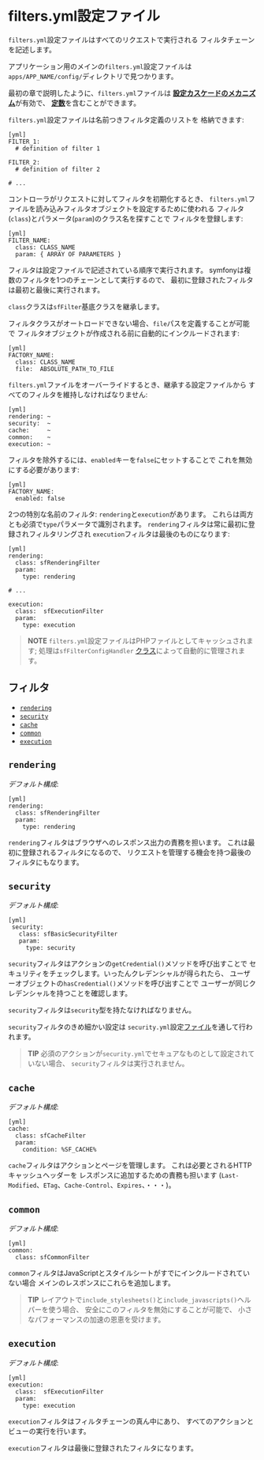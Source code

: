 filters.yml設定ファイル
======================

`filters.yml`設定ファイルはすべてのリクエストで実行される
フィルタチェーンを記述します。

アプリケーション用のメインの`filters.yml`設定ファイルは
`apps/APP_NAME/config/`ディレクトリで見つかります。

最初の章で説明したように、`filters.yml`ファイルは
[**設定カスケードのメカニズム**](#chapter_03-Configuration-Files-Principles_sub_configuration_cascade)が有効で、
[**定数**](#chapter_03-Configuration-Files-Principles_sub_constants)を含むことができます。

`filters.yml`設定ファイルは名前つきフィルタ定義のリストを
格納できます:

    [yml]
    FILTER_1:
      # definition of filter 1

    FILTER_2:
      # definition of filter 2

    # ...

コントローラがリクエストに対してフィルタを初期化するとき、
`filters.yml`ファイルを読み込みフィルタオブジェクトを設定するために使われる
フィルタ(`class`)とパラメータ(`param`)のクラス名を探すことで
フィルタを登録します:

    [yml]
    FILTER_NAME:
      class: CLASS_NAME
      param: { ARRAY OF PARAMETERS }

フィルタは設定ファイルで記述されている順序で実行されます。
symfonyは複数のフィルタを1つのチェーンとして実行するので、
最初に登録されたフィルタは最初と最後に実行されます。

`class`クラスは`sfFilter`基底クラスを継承します。

フィルタクラスがオートロードできない場合、`file`パスを定義することが可能で
フィルタオブジェクトが作成される前に自動的にインクルードされます:

    [yml]
    FACTORY_NAME:
      class: CLASS_NAME
      file:  ABSOLUTE_PATH_TO_FILE

`filters.yml`ファイルをオーバーライドするとき、継承する設定ファイルから
すべてのフィルタを維持しなければなりません:

    [yml]
    rendering: ~
    security:  ~
    cache:     ~
    common:    ~
    execution: ~

フィルタを除外するには、`enabled`キーを`false`にセットすることで
これを無効にする必要があります:

    [yml]
    FACTORY_NAME:
      enabled: false

2つの特別な名前のフィルタ: `rendering`と`execution`があります。
これらは両方とも必須で`type`パラメータで識別されます。
`rendering`フィルタは常に最初に登録されフィルタリングされ
`execution`フィルタは最後のものになります:

    [yml]
    rendering:
      class: sfRenderingFilter
      param:
        type: rendering

    # ...

    execution:
      class:  sfExecutionFilter
      param:
        type: execution

>**NOTE**
>`filters.yml`設定ファイルはPHPファイルとしてキャッシュされます; 
>処理は`sfFilterConfigHandler`
>[クラス](#chapter_14-Other-Configuration-Files_config_handlers_yml)によって自動的に管理されます。

<div class="pagebreak"></div>

フィルタ
--------

 * [`rendering`](#chapter_12-Filters_sub_rendering)
 * [`security`](#chapter_12-Filters_sub_security)
 * [`cache`](#chapter_12-Filters_sub_cache)
 * [`common`](#chapter_12-Filters_sub_common)
 * [`execution`](#chapter_12-Filters_sub_execution)

`rendering`
-----------

*デフォルト構成*:

    [yml]
    rendering:
      class: sfRenderingFilter
      param:
        type: rendering

`rendering`フィルタはブラウザへのレスポンス出力の責務を担います。
これは最初に登録されるフィルタになるので、
リクエストを管理する機会を持つ最後のフィルタにもなります。

`security`
----------

*デフォルト構成*:

    [yml]
     security:
       class: sfBasicSecurityFilter
       param:
         type: security

`security`フィルタはアクションの`getCredential()`メソッドを呼び出すことで
セキュリティをチェックします。いったんクレデンシャルが得られたら、 
ユーザーオブジェクトの`hasCredential()`メソッドを呼び出すことで
ユーザーが同じクレデンシャルを持つことを確認します。

`security`フィルタは`security`型を持たなければなりません。

`security`フィルタのきめ細かい設定は
`security.yml`設定[ファイル](#chapter_08-Security)を通して行われます。

>**TIP**
>必須のアクションが`security.yml`でセキュアなものとして設定されていない場合、
>`security`フィルタは実行されません。

`cache`
-------

*デフォルト構成*:

    [yml]
    cache:
      class: sfCacheFilter
      param:
        condition: %SF_CACHE%

`cache`フィルタはアクションとページを管理します。
これは必要とされるHTTPキャッシュヘッダーを
レスポンスに追加するための責務も担います
(`Last-Modified`、`ETag`、`Cache-Control`、`Expires`、・・・)。

`common`
--------

*デフォルト構成*:

    [yml]
    common:
      class: sfCommonFilter

`common`フィルタはJavaScriptとスタイルシートがすでにインクルードされていない場合
メインのレスポンスにこれらを追加します。

>**TIP**
>レイアウトで`include_stylesheets()`と`include_javascripts()`ヘルパーを使う場合、
>安全にこのフィルタを無効にすることが可能で、
>小さなパフォーマンスの加速の恩恵を受けます。

`execution`
-----------

*デフォルト構成*:

    [yml]
    execution:
      class:  sfExecutionFilter
      param:
        type: execution

`execution`フィルタはフィルタチェーンの真ん中にあり、
すべてのアクションとビューの実行を行います。

`execution`フィルタは最後に登録されたフィルタになります。
